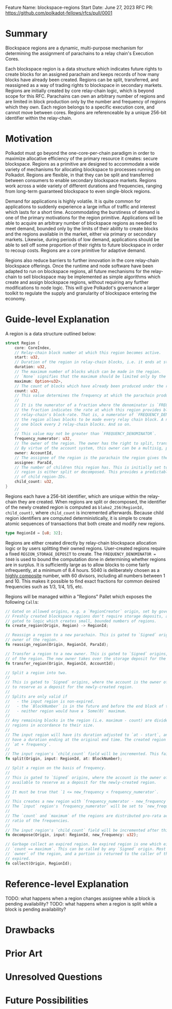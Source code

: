 Feature Name: blockspace-regions
Start Date: June 27, 2023
RFC PR: https://github.com/polkadot-fellows/rfcs/pull/0001

# Summary

Blockspace regions are a dynamic, multi-purpose mechanism for determining the assignment of parachains to a relay chain's Execution Cores.

Each blockspace region is a data structure which indicates future rights to create blocks for an assigned parachain and keeps records of how many blocks have already been created. Regions can be split, transferred, and reassigned as a way of trading rights to blockspace in secondary markets. Regions are initially created by core relay-chain logic, which is beyond scope for this RFC. Parachains can own an arbitrary number of regions and are limited in block production only by the number and frequency of regions which they own. Each region belongs to a specific execution core, and cannot move between cores. Regions are referenceable by a unique 256-bit identifier within the relay-chain.

# Motivation

Polkadot must go beyond the one-core-per-chain paradigm in order to maximize allocative efficiency of the primary resource it creates: secure blockspace. Regions as a primitive are designed to accommodate a wide variety of mechanisms for allocating blockspace to processes running on Polkadot. Regions are flexible, in that they can be split and transferred between consumers to enable secondary blockspace markets. Regions work across a wide variety of different durations and frequencies, ranging from long-term guaranteed blockspace to even single-block regions.

Demand for applications is highly volatile. It is quite common for applications to suddenly experience a large influx of traffic and interest which lasts for a short time. Accommodating the burstiness of demand is one of the primary motivations for the region primitive. Applications will be able to acquire an arbitrary number of blockspace regions as needed to meet demand, bounded only by the limits of their ability to create blocks and the regions available in the market, either via primary or secondary markets. Likewise, during periods of low demand, applications should be able to sell off some proportion of their rights to future blockspace in order to recoup costs. Regions are a core primitive for adaptive demand.

Regions also reduce barriers to further innovation in the core relay-chain blockspace offerings. Once the runtime and node software have been adapted to run on blockspace regions, all future mechanisms for the relay-chain to sell blockspace may be implemented as simple algorithms which create and assign blockspace regions, without requiring any further modifications to node logic. This will give Polkadot's governance a larger toolkit to regulate the supply and granularity of blockspace entering the economy.

# Guide-level Explanation

A region is a data structure outlined below:

```rust
struct Region {
    core: CoreIndex,
    // Relay-chain block number at which this region becomes active.
    start: u32,
    // Duration of the region in relay-chain blocks, i.e. it ends at start + duration
    duration: u32,
    // The maximum number of blocks which can be made in the region.
    // `None` signifies that the maximum should be limited only by the duration and frequency.
    maximum: Option<u32>,
    // The count of blocks which have already been produced under the region.
    count: u32,
    // This value determines the frequency at which the parachain produces blocks.
    // 
    // It is the numerator of a fraction where the denominator is `FREQUENCY_DENOMINATOR`, where
    // the fraction indicates the rate at which this region provides blockspace as compared to the
    // relay-chain's block-rate. That is, a numerator of `FREQUENCY_DENOMINATOR`, i.e. 1/1, means that
    // the region allows blocks to be made every relay chain block. A numerator of `FREQUENCY_DENOMINATOR/2` gives
    // one block every 2 relay-chain blocks. And so on.
    //
    // This value may not be greater than `FREQUENCY_DENOMINATOR`.
    frequency_numerator: u32,
    // The owner of the region. The owner has the right to split, transfer, or reassign the region.
    // By virtue of the account system, this owner can be a multisig, parachain sovereign account, etc.
    owner: AccountId,
    // The assignee of the region is the parachain the region gives the right to create blocks to.
    assignee: ParaId,
    // The number of children this region has. This is initially set to 0 and is incremented every time the
    // region is either split or decomposed. This provides a predictable and unique input to the calculation
    // of child region-IDs.
    child_count: u32,
}
```

Regions each have a 256-bit identifier, which are unique within the relay-chain they are created. When regions are split or decomposed, the identifier of the newly created region is computed as `blake2_256(RegionId, child_count)`, where `child_count` is incremented afterwards. Because child region identifiers are computed deterministically, it is simple to create atomic sequences of transactions that both create and modify new regions. 

```rust
type RegionId = [u8; 32];
```

Regions are either created directly by relay-chain blockspace allocation logic or by users splitting their
owned regions. User-created regions require a fixed `REGION_STORAGE_DEPOSIT` to create. The `FREQUENCY_DENOMINATOR = 5040` is used to bound the computation done in determining whether regions are in surplus. It is sufficiently large as to allow blocks to come fairly infrequently, at a minimum of 8.4 hours. 5040 is deliberately chosen as a [highly composite](https://en.wikipedia.org/wiki/Highly_composite_number) number, with 60 divisors, including all numbers between 1 and 10. This makes it possible to find exact fractions for common desired frequencies such as 1/3, 1/4, 1/5, etc.

Regions will be managed within a "Regions" Pallet which exposes the following `Call`s:

```rust
// Gated on allowed origins, e.g. a `RegionCreator` origin, set by governance.
// Freshly created blockspace regions don't require storage deposits, as this is intended to be
// gated to logic which creates small, bounded numbers of regions.
fn create_region(Origin, Region) -> RegionId;

// Reassign a region to a new parachain. This is gated to `Signed` origins, where the account is the
// owner of the region.
fn reassign_region(Origin, RegionId, ParaId);

// Transfer a region to a new owner. This is gated to `Signed` origins, where the account is the owner
// of the region. The new owner takes over the storage deposit for the region, if any.
fn transfer_region(Origin, RegionId, AccountId);

// Split a region into two.
//
// This is gated to `Signed` origins, where the account is the owner of the region. For splitting a region, the owner must have `REGION_STORAGE_DEPOSIT` available
// to reserve as a deposit for the newly-created region.
//
// Splits are only valid if 
//   - the input region is non-expired.
//   - the `BlockNumber` is in the future and before the end block of the region.
//   - neither region would have a `Some(0)` maximum.
//
// Any remaining blocks in the region (i.e. maximum - count) are divided pro-rata across the
// regions in accordance to their size.
//
// The input region will have its duration adjusted to `at - start`, and the created region will
// have a duration ending at the original end time. The created region's start block will be set
// `at + frequency`.
//
// The input region's `child_count` field will be incremented. This fails if the number of children is at the maximum already.
fn split(Origin, input: RegionId, at: BlockNumber);

// Split a region on the basis of frequency.
// 
// This is gated to `Signed` origins, where the account is the owner of the region. For splitting a region, the owner must have `REGION_STORAGE_DEPOSIT`
// available to reserve as a deposit for the newly-created region.
//
// It must be true that `1 <= new_frequency < frequency_numerator`.
//
// This creates a new region with `frequency_numerator - new_frequency` and the same start, duration, owner, and assignee.
// The `input` region's `frequency_numerator` will be set to `new_frequency`.
// 
// The `count` and `maximum` of the regions are distributed pro-rata across the regions, as closely as possible to the
// ratio of the frequencies.
//
// The input region's `child_count` field will be incremented after this call. This fails if the number of children is at the maximum already.
fn decompose(Origin, input: RegionId, new_frequency: u32);

// Garbage collect an expired region. An expired region is one which either has `start + duration < now` or has 
// `count == maximum`. This can be called by any `Signed` origin. Most of the storage deposit is returned to the
// `owner` of the region, and a portion is returned to the caller of this function. No-op if the region is not
// expired.
fn collect(Origin, RegionId);
```

# Reference-level Explanation

TODO: what happens when a region changes assignee while a block is pending availability?
TODO: what happens when a region is split while a block is pending availability?

# Drawbacks

# Prior Art

# Unresolved Questions

# Future Possibilities
